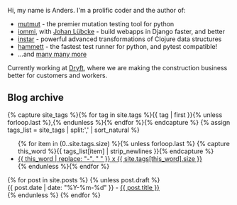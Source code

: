 Hi, my name is Anders. I'm a prolific coder and the author of:

* <a href="https://github.com/boxed/mutmut">mutmut</a> - the premier mutation testing tool for python
* <a href="https://github.com/TriOptima/iommi">iommi</a>, with <a href="https://github.com/jlubcke">Johan Lübcke</a> - build webapps in Django faster, and better
* <a href="https://github.com/boxed/instar">instar</a> - powerful advanced transformations of Clojure data structures
* <a href="https://github.com/boxed/hammett">hammett</a> - the fastest test runner for python, and pytest compatible!
* ...and <a href="https://github.com/boxed?tab=repositories&q=&type=source&language=">many many more</a>

Currently working at <a href="https://dryft.se/">Dryft</a>, where we are making the construction business better for customers and workers.


<div id="archive">
<h2>Blog archive</h2>

{% capture site_tags %}{% for tag in site.tags %}{{ tag | first }}{% unless forloop.last %},{% endunless %}{% endfor %}{% endcapture %}
{% assign tags_list = site_tags | split:',' | sort_natural %}

<ul class="tags">
  {% for item in (0..site.tags.size) %}{% unless forloop.last %}
    {% capture this_word %}{{ tags_list[item] | strip_newlines }}{% endcapture %}
    <li class="tag"><a href="/tags.html#{{ this_word}}"><span class="tag-name">{{ this_word | replace: "-", " " }}</span> <span class="count">x {{ site.tags[this_word].size }}</span></a></li>
  {% endunless %}{% endfor %}
</ul>

<ul style="list-style: none; padding-left: 0">
  {% for post in site.posts %}
    {% unless post.draft %}
      <li>      
        {{ post.date | date: "%Y-%m-%d" }} - <a href="{{ post.url }}">{{ post.title }}</a>
      </li>
    {% endunless %}
  {% endfor %}
</ul>
</div>

<script>
document.addEventListener('DOMContentLoaded', function() {
    document.getElementById('claps').remove();
});
</script>

